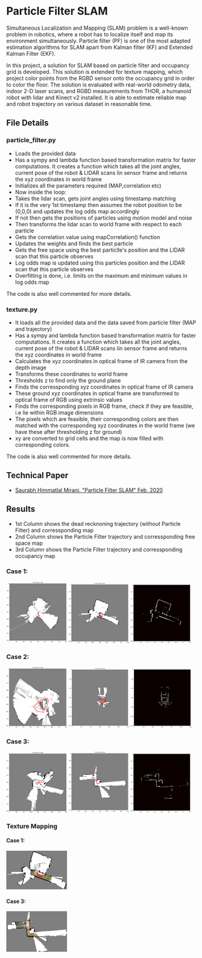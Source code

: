 # Particle Filter SLAM
Simultaneous Localization and Mapping (SLAM) problem is a well-known problem in robotics, where a robot has to localize itself and map its environment simultaneously. Particle filter (PF) is one of the most adapted estimation algorithms for SLAM apart from Kalman filter (KF) and Extended Kalman Filter (EKF). 

In this project, a solution for SLAM based on particle filter and occupancy grid is developed. This solution is extended for texture mapping, which project color points from the RGBD sensor onto the occupancy grid in order to color the floor. The solution is evaluated with real-world odometry data, indoor 2-D laser scans, and RGBD measurements from THOR, a humanoid robot with lidar and Kinect v2 installed. It is able to estimate reliable map and robot trajectory on various dataset in reasonable time.

## File Details
### particle_filter.py

- Loads the provided data
- Has a sympy and lambda function based transformation matrix for faster computations. It creates a function which takes all the joint angles, current pose of the robot & LIDAR scans lin sensor frame and returns the xyz coordinates in world frame
- Initializes all the parameters required (MAP,correlation etc)
- Now inside the loop:
- Takes the lidar scan, gets joint angles using timestamp matching
- If it is the very 1st timestamp then assumes the robot position to be (0,0,0) and updates the log odds map accordingly
- If not then gets the positions of particles using motion model and noise
- Then transforms the lidar scan to world frame with respect to each particle
- Gets the correlation value using mapCorrelation() function
- Updates the weights and finds the best particle
- Gets the free space using the best particlle's position and the LIDAR scan that this particle observes
- Log odds map is updated using this particles position and the LIDAR scan that this particle observes
- Overfitting is done, i.e. limits on the maximum and minimum values in log odds map

The code is also well commented for more details.

### texture.py

- It loads all the provided data and the data saved from particle filter (MAP and trajectory)
- Has a sympy and lambda function based transformation matrix for faster computations. It creates a function which takes all the joint angles, current pose of the robot & LIDAR scans lin sensor frame and returns the xyz coordinates in world frame
- Calculates the xyz coordinates in optical frame of IR camera from the depth image
- Transforms these coordinates to world frame 
- Thresholds z to find only the ground plane
- Finds the corressponding xyz coordinates in optical frame of IR camera
- These ground xyz coordinates in optical frame are transformed to optical frame of RGB using extrinsic values
- Finds the corresponding pixels in RGB frame, check if they are feasible, i.e lie within RGB image dimensions
- The pixels which are feasible, their corresponding colors are then matched with the corresponding xyz coordinates in the world frame (we have these after thresholding z for ground)
- xy are converted to grid cells and the map is now filled with corresponding colors.

The code is also well commented for more details.

## Technical Paper
* [Saurabh Himmatlal Mirani. "Particle Filter SLAM" Feb. 2020](report/ParticlFilterSLAM.pdf)

## Results
* 1st Column shows the dead recknoning trajectory (without Particle Filter) and corressponding map 
* 2nd Column shows the Particle Filter trajectory and corressponding free space map
* 3rd Column shows the Particle Filter trajectory and corressponding occupancy map

### Case 1:
<p float="left">
  <img src="images/Data0_dead.png" width="32%" />
  <img src="images/Data0_final.png" width="32%" /> 
  <img src="images/Data0_occ.png" width="32%" /> 
</p>

### Case 2:
<p float="left">
  <img src="images/Data1_dead.png" width="32%" />
  <img src="images/Data1_final.png" width="32%" /> 
  <img src="images/Data1_occ.png" width="32%" /> 
</p>

### Case 3:
<p float="left">
  <img src="images/Data3_dead.png" width="32%" />
  <img src="images/Data3_final.png" width="32%" /> 
  <img src="images/Data3_occ.png" width="32%" /> 
</p>

### Texture Mapping

#### Case 1:

<p float="left">
  <img src="images/data0.png" width="32%" />
</p>

#### Case 3:
<p float="left">
  <img src="images/data3.png" width="32%" />
</p>
